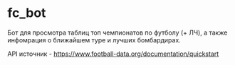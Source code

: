 # fc_bot
Бот для просмотра таблиц топ чемпионатов по футболу (+ ЛЧ), а также инфомрация о ближайшем туре и лучших бомбардирах.

API источник - https://www.football-data.org/documentation/quickstart


